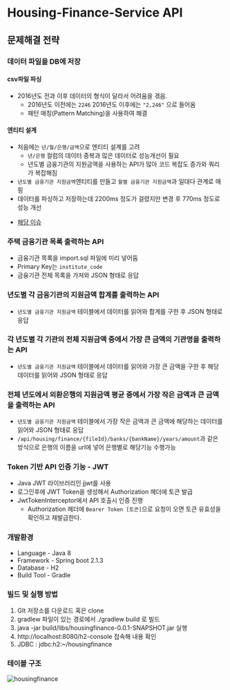 # Housing-Finance-Service API
## 문제해결 전략
### 데이터 파일을 DB에 저장
#### csv파일 파싱
* 2016년도 전과 이후 데이터의 형식이 달라서 어려움을 겪음.
  * 2016년도 이전에는 `2246` 2016년도 이후에는 `"2,246"` 으로 들어옴
  * 패턴 매칭(Pattern Matching)을 사용하여 해결
#### 엔티티 설계
* 처음에는 `년/월/은행/금액`으로 엔티티 설계를 고려
  * `년/은행` 컬럼의 데이터 중복과 많은 데이터로 성능개선이 필요
  * 년도별 금융기관의 지원금액을 사용하는 API가 많아 코드 복잡도 증가와 쿼리가 복잡해짐 
*  `년도별 금융기관 지원금액`엔티티를 만들고 `월별 금융기관 지원금액`과 일대다 관계로 매핑
*  데이터를 파싱하고 저장하는데 2200ms 정도가 걸렸지만 변경 후 770ms 정도로 성능 개선
- [해당 이슈](https://github.com/KangGilHwan/housing-finance-service/issues/1)
### 주택 금융기관 목록 출력하는 API
* 금융기관 목록을 import.sql 파일에 미리 넣어둠
* Primary Key는 `institute_code` 
* 금융기관 전체 목록을 가져와 JSON 형태로 응답
### 년도별 각 금융기관의 지원금액 합계를 출력하는 API
* `년도별 금융기관 지원금액` 테이블에서 데이터를 읽어와 합계를 구한 후 JSON 형태로 응답
### 각 년도별 각 기관의 전체 지원금액 중에서 가장 큰 금액의 기관명을 출력하는 API
* `년도별 금융기관 지원금액` 테이블에서 데이터를 읽어와 가장 큰 금액을 구한 후 해당 데이터를 읽어와 JSON 형태로 응답
### 전체 년도에서 외환은행의 지원금액 평균 중에서 가장 작은 금액과 큰 금액을 출력하는 API
*  `년도별 금융기관 지원금액` 테이블에서 가장 작은 금액과 큰 금액에 해당하는 데이터를 읽어와 JSON 형태로 응답
*  `/api/housing/finance/{fileId}/banks/{bankName}/years/amount`과 같은 방식으로 은행의 이름을 url에 넣어 은행별로 해당기능 수행가능 
### Token 기반 API 인증 기능 - JWT
* Java JWT 라이브러리인 jjwt를 사용
* 로그인후에 JWT Token을 생성해서 Authorization 헤더에 토큰 발급
* JwtTokenInterceptor에서 API 호출시 인증 진행
  * Authorization 헤더에 `Bearer Token [토큰]`으로 요청이 오면 토큰 유효성을 확인하고 재발급한다.
### 개발환경
* Language - Java 8
* Framework - Spring boot 2.1.3
* Database - H2
* Build Tool - Gradle
### 빌드 및 실행 방법
1. GIt 저장소를 다운로드 혹은 clone
2. gradlew 파일이 있는 경로에서 ./gradlew build 로 빌드
3. java -jar build/libs/housingfinance-0.0.1-SNAPSHOT.jar 실행
4. http://localhost:8080/h2-console 접속해 내용 확인
5. JDBC : jdbc:h2:~/housingfinance
### 테이블 구조 
![housingfinance](https://user-images.githubusercontent.com/36291553/55689707-df83e000-59c2-11e9-8f31-22b05d4296c1.png)
